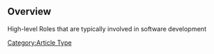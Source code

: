 ## Overview

High-level Roles that are typically involved in software development

[Category:Article Type](Category:Article_Type "wikilink")